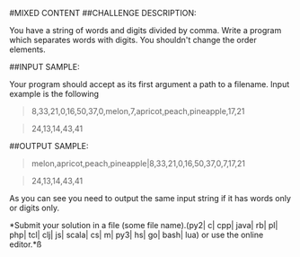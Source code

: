 #MIXED CONTENT
##CHALLENGE DESCRIPTION:

You have a string of words and digits divided by comma. Write a program which separates words with digits. You shouldn't change the order elements.

##INPUT SAMPLE:

Your program should accept as its first argument a path to a filename. Input example is the following

>8,33,21,0,16,50,37,0,melon,7,apricot,peach,pineapple,17,21

>24,13,14,43,41

##OUTPUT SAMPLE:

>melon,apricot,peach,pineapple|8,33,21,0,16,50,37,0,7,17,21

>24,13,14,43,41

As you can see you need to output the same input string if it has words only or digits only.

*Submit your solution in a file (some file name).(py2| c| cpp| java| rb| pl| php| tcl| clj| js| scala| cs| m| py3| hs| go| bash| lua) or use the online editor.*ß